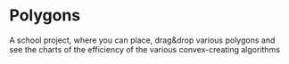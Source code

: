 # Polygons

A school project, where you can place, drag&drop various polygons and see the charts of the efficiency of the various convex-creating algorithms
